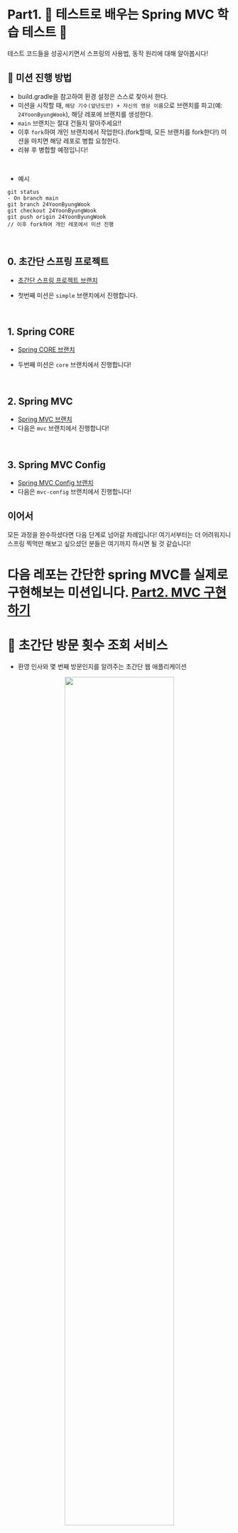 # Part1. :leaves: 테스트로 배우는 Spring MVC 학습 테스트 :leaves:

테스트 코드들을 성공시키면서 스프링의 사용법, 동작 원리에 대해 알아봅시다!

## :rocket: 미션 진행 방법

- build.gradle을 참고하여 환경 설정은 스스로 찾아서 한다.
- 미션을 시작할 때, `해당 기수(앞년도만) + 자신의 영문 이름`으로 브랜치를 파고(예: `24YoonByungWook`), 해당 레포에 브랜치를 생성한다.
- `main` 브랜치는 절대 건들지 말아주세요!!
- 이후 `fork`하여 개인 브랜치에서 작업한다.(fork할때, 모든 브랜치를 fork한다!) 미션을 마치면 해당 레포로 병합 요청한다.
- 리뷰 후 병합할 예정입니다!

<br/>

- 예시
```text
git status
- On branch main
git branch 24YoonByungWook
git checkout 24YoonByungWook
git push origin 24YoonByungWook
// 이후 fork하여 개인 레포에서 미션 진행
```

<br/>

## 0. 초간단 스프링 프로젝트

- [초간단 스프링 프로젝트 브랜치](https://github.com/gdsc-konkuk/24-25-study-spring-learning-with-test/tree/simple)

- 첫번째 미션은 `simple` 브랜치에서 진행합니다. 

<br/>

## 1. Spring CORE

- [Spring CORE 브랜치](https://github.com/gdsc-konkuk/24-25-study-spring-learning-with-test/tree/core)

- 두번째 미션은 `core` 브랜치에서 진행합니다!

<br/>

## 2. Spring MVC

- [Spring MVC 브랜치](https://github.com/gdsc-konkuk/24-25-study-spring-learning-with-test/tree/mvc)
- 다음은 `mvc` 브랜치에서 진행합니다!

<br/>

## 3. Spring MVC Config 

- [Spring MVC Config 브랜치](https://github.com/gdsc-konkuk/24-25-study-spring-learning-with-test/tree/mvc-config)
- 다음은 `mvc-config` 브랜치에서 진행합니다!

## 이어서
모든 과정을 완수하셨다면 다음 단계로 넘어갈 차례입니다! 여기서부터는 더 어려워지니 스프링 찍먹만 해보고 싶으셨던 분들은 여기까지 하시면 될 것 같습니다!

다음 레포는 간단한 spring MVC를 실제로 구현해보는 미션입니다. [Part2. MVC 구현하기](https://github.com/gdsc-konkuk/24-25-study-java-mvc)
=======
# 🚀 초간단 방문 횟수 조회 서비스

- 환영 인사와 몇 번째 방문인지를 알려주는 초간단 웹 애플리케이션

<p align="center">
  <img src="https://techcourse-storage.s3.ap-northeast-2.amazonaws.com/73eb46d282e5466b92224bf45e7b895f" width="70%">
</p>

## 기능 목록
- `http://localhost:8080/hello` 요청 시 `HelloWorld` 문구를 출력
- `http://localhost:8080/hello?name={user}` 요청 시 `Hello {user} n번째 방문입니다` 문구 출력

## 진행 가이드
- 체크아웃 브랜치 `git checkout simple`
- [1. HelloApplication 실행하기](https://github.com/gdsc-konkuk/24-25-study-spring-learning-with-test/tree/simple#1-helloapplication-%EC%8B%A4%ED%96%89%ED%95%98%EA%B8%B0) 부터 가이드를 참고하여 진행
- 완성 브랜치 [simple-sample](https://github.com/gdsc-konkuk/24-25-study-spring-learning-with-test/tree/simple-sample)를 참고해서 진행해도 좋음 `git checkout simple-sample`

---
## 1. HelloApplication 실행하기
- 클론 받은 상태에서 서버를 바로 실행

<p align="center">
  <img src="https://techcourse-storage.s3.ap-northeast-2.amazonaws.com/2c9ebdaef12b4d69b39d8ff549873160" width="70%">
</p>

- 브라우저에서 `http://localhost:8080` 요청 후 페이지 확인
- 아래와 같은 페이지가 뜨면 서버가 정상적으로 실행된 것

<p align="center">
  <img src="https://techcourse-storage.s3.ap-northeast-2.amazonaws.com/2020-03-25T14%3A58%3A40.273image.png" width="70%">
</p>

---
## ❗️ 요청 / 응답 흐름도
- 클라이언트로 부터 받은 요청과 응답은 Spring MVC 모듈을 통해 처리
<p align="center">
  <img src="https://techcourse-storage.s3.ap-northeast-2.amazonaws.com/e0ba787b5b204a029566ba11b5ea9042" width="70%">
</p>

---
## 2. /hello 요청 후 응답

- `http://localhost:8080/hello` 요청 시 `HelloWorld` 문구를 출력하는 부분 구현
- `HelloController.java` 파일을 생성하여 코드를 작성
- `@RestController`을 통해 요청을 처리할 클래스임을 지정
- `@GetMapping("/hello")`을 통해 `/hello` 요청을 처리할 메서드를 지정

```java
package nextstep.helloworld;

import org.springframework.web.bind.annotation.GetMapping;
import org.springframework.web.bind.annotation.RequestParam;
import org.springframework.web.bind.annotation.RestController;

@RestController
public class HelloController {

    @GetMapping("/hello")
    public String hello(@RequestParam(defaultValue = "") String name) {
        return "Hello " + name;
    }
}
```

- 브라우저에서 `localhost:8080/hello?name=브라운`으로 요청 후 페이지 확인 (재시작해야 코드 변경이 반영됨)

<p align="center">
  <img src="https://techcourse-storage.s3.ap-northeast-2.amazonaws.com/2020-03-25T15%3A03%3A58.223image.png" width="70%">
</p>

---
## ❗️ DB 접근 흐름도
- DB 접근에 대한 부분은 Spring JDBC 모듈을 통해 처리
<p align="center">
  <img src="https://techcourse-storage.s3.ap-northeast-2.amazonaws.com/cd11ddf0ad55472ca75bbfc689004fb8" width="70%">
</p>

---
## 3. 테이블 정의

- 요청 이력을 저장할 테이블의 스키마 정의

> resources/schema.sql
```
create table hello(
    id bigint auto_increment,
    name varchar(255) not null,
    primary key(id)
);
```

---
## 4. Dao 작성
- <span class=highlight>쿼리를 메서드에 매핑</span>하여 메서드를 통해 DB에 접근
- 가장 단순한 쿼리메서드를 통해 DB에 접근하고 데이터를 관리하는 객체를 생성해보자!

기본적인 틀은 다음과 같다. 해결해야 할 문제는 3가지 이다.

1. 어떤 에너테이션을 추가해야 할까?
2. 유저를 어떻게 추가할까?
3. 유저의 수를 어떻게 알아낼까?

<br/>

```java
package nextstep.helloworld;

import org.springframework.jdbc.core.JdbcTemplate;
import org.springframework.stereotype.Repository;


@? //[1번 문제]
public class HelloDao {
    private JdbcTemplate jdbcTemplate;

    public HelloDao(JdbcTemplate jdbcTemplate) {
        this.jdbcTemplate = jdbcTemplate;
    }

    // [2번 문제]
    public void insert(String name) {
        String SQL = "?";
        jdbcTemplate.update(SQL, new Object[]{name});
    }

    // [2번 문제]
    public int countByName(String name) {
        String sql = "?";
        return jdbcTemplate.queryForObject(sql, Integer.class, name);
    }
}
```

---
## 5. Controller에서 Dao 사용하기
- `HelloDao` 객체를 개발자가 직접 생성하지 않고 스프링 컨테이너로 관리하기 위해 `HelloController`에 `HelloDao` 의존을 주입
- 의존성 주입은 생성자 주입 방법을 추천
- 그런데 다음 코드에는 1가지 문제가 있다. 어떤 문제인지 생각해보고 `docs/simple.md` 에 작성 후 제출! (아직 제대로 이해하며 학습한게 아니여서 몰라도 상관없음. 나중에 다시 볼거임)

### 생성자 주입
```java
...

@RestController
public class HelloController {
    private HelloDao helloDao;

    public HelloController(HelloDao helloDao) {
        this.helloDao = helloDao;
    }

    @GetMapping("/hello")
    ...
}
```

---
## 6. 컨트롤러 기능 수정
- name 값이 없으면 그냥 HelloWorld를 화면에 표시
- name 값이 있으면 몇번째 방문인지 알려줌

```java
package nextstep.helloworld;

import org.springframework.web.bind.annotation.GetMapping;
import org.springframework.web.bind.annotation.RequestParam;
import org.springframework.web.bind.annotation.RestController;

@RestController
public class HelloController {
    private HelloDao helloDao;

    public HelloController(HelloDao helloDao) {
        this.helloDao = helloDao;
    }

    @GetMapping("/hello")
    public String hello(@RequestParam(defaultValue = "") String name) {
        if (name.isEmpty()) {
            return "HelloWorld!";
        }

        helloDao.insert(name);
        int count = helloDao.countByName(name);
        return "Hello " + name + " " + count + "번째 방문입니다.";
    }
}
```

---
## 완성!

<p align="center">
  <img src="https://techcourse-storage.s3.ap-northeast-2.amazonaws.com/2020-03-25T14%3A44%3A22.544image.png" width="70%">
</p>
